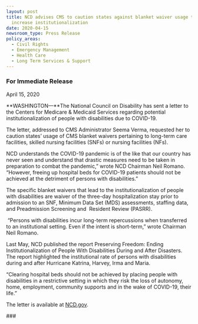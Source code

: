 ```yaml
---
layout: post
title: NCD advises CMS to caution states against blanket waiver usage that could
  increase institutionalization
date: 2020-04-15
newsroom_type: Press Release
policy_areas:
  - Civil Rights
  - Emergency Management
  - Health Care
  - Long Term Services & Support
---
```

### For Immediate Release

April 15, 2020

**WASHINGTON—**The National Council on Disability has sent a letter to the Centers for Medicare & Medicaid Services regarding potential institutionalization of people with disabilities due to COVID-19.

The letter, addressed to CMS Administrator Seema Verma, requested her to caution states’ usage of CMS blanket waivers pertaining to long-term care facilities, skilled nursing facilities (SNFs) or nursing facilities (NFs).

NCD understands the COVID-19 pandemic is of the like that our country has never seen and understand that drastic measures need to be taken in preparation to combat the pandemic,” wrote NCD Chairman Neil Romano. “However, freeing up hospital beds for COVID-19 patients should not be achieved at the detriment of persons with disabilities.”

The specific blanket waivers that lead to the institutionalization of people with disabilities are waiver of the three-day hospitalization stay prior to admission to an SNF, Minimum Data Set (MDS) assessments, staffing data, and Preadmission Screening and  Resident Review (PASRR).

 “Persons with disabilities incur long-term repercussions when transferred to an institutional setting. Even if the intent is short-term,” wrote Chairman Neil Romano.

Last May, NCD published the report Preserving Freedom: Ending Institutionalization of People With Disabilities During and After Disasters. The report highlighted the institutional rate of persons with disabilities during and after Hurricane Katrina, Harvey, Irma and Maria.

“Clearing hospital beds should not be achieved by placing people with disabilities in a restrictive setting in which they risk the loss of autonomy, home, employment, community supports and in the wake of COVID-19, their life.”

The letter is available at [NCD.gov](https://ncd.gov/publications/2020/ncd-letter-cms-institutionalization).

\###